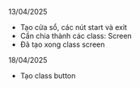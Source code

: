 13/04/2025
- Tạo cửa sổ, các nút start và exit
- Cần chia thành các class: Screen 
- Đã tạo xong class screen

18/04/2025
- Tạo class button